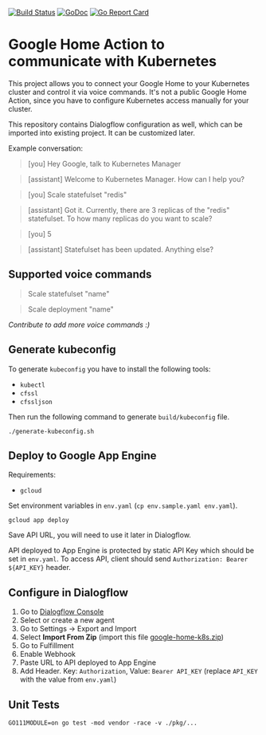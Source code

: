 [![Build Status](https://travis-ci.org/plutov/google-home-k8s.svg?branch=master)](https://travis-ci.org/plutov/google-home-k8s) [![GoDoc](https://godoc.org/github.com/plutov/google-home-k8s?status.svg)](https://godoc.org/github.com/plutov/google-home-k8s) [![Go Report Card](https://goreportcard.com/badge/github.com/plutov/google-home-k8s)](https://goreportcard.com/report/github.com/plutov/google-home-k8s)

# Google Home Action to communicate with Kubernetes

This project allows you to connect your Google Home to your Kubernetes cluster and control it via voice commands. It's not a public Google Home Action, since you have to configure Kubernetes access manually for your cluster.

This repository contains Dialogflow configuration as well, which can be imported into existing project. It can be customized later.

Example conversation:

> [you] Hey Google, talk to Kubernetes Manager

> [assistant] Welcome to Kubernetes Manager. How can I help you?

> [you] Scale statefulset "redis"

> [assistant] Got it. Currently, there are 3 replicas of the "redis" statefulset. To how many replicas do you want to scale?

> [you] 5

> [assistant] Statefulset has been updated. Anything else?

## Supported voice commands

> Scale statefulset "name"

> Scale deployment "name"

*Contribute to add more voice commands :)*

## Generate kubeconfig

To generate `kubeconfig` you have to install the following tools:
- `kubectl`
- `cfssl`
- `cfssljson`

Then run the following command to generate `build/kubeconfig` file.

```
./generate-kubeconfig.sh
```

## Deploy to Google App Engine

Requirements:
- `gcloud`

Set environment variables in `env.yaml` (`cp env.sample.yaml env.yaml`).

```
gcloud app deploy
```

Save API URL, you will need to use it later in Dialogflow.

API deployed to App Engine is protected by static API Key which should be set in `env.yaml`. To access API, client should send `Authorization: Bearer ${API_KEY}` header.

## Configure in Dialogflow

1. Go to [Dialogflow Console](https://console.dialogflow.com/)
2. Select or create a new agent
3. Go to Settings -> Export and Import
4. Select **Import From Zip** (import this file [google-home-k8s.zip](https://raw.githubusercontent.com/plutov/google-home-k8s/master/google-home-k8s.zip))
5. Go to Fulfillment
6. Enable Webhook
7. Paste URL to API deployed to App Engine
8. Add Header. Key: `Authorization`, Value: `Bearer API_KEY` (replace `API_KEY` with the value from `env.yaml`)

## Unit Tests

```
GO111MODULE=on go test -mod vendor -race -v ./pkg/...
```